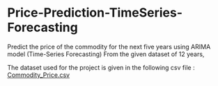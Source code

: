# Price-Prediction-TimeSeries-Forecasting
Predict the price of the commodity for the next five years using ARIMA model (Time-Series Forecasting) From the given dataset of 12 years,


The dataset used for the project is given in the following csv file : 
[Commodity_Price.csv](https://github.com/Aaditya-Sahu/Price-Prediction-TimeSeries-Forecasting/files/11876989/Commodity_Price.csv)



